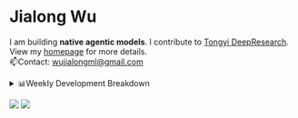 #  Jialong Wu

I am building **native agentic models**. I contribute to [Tongyi DeepResearch](https://github.com/Alibaba-NLP/DeepResearch).<br>
View my [homepage](https://callanwu.github.io/) for more details. <br>
📫Contact: wujialongml@gmail.com

<details><summary>📊Weekly Development Breakdown</summary>

<!--START_SECTION:waka-->

```txt
From: 30 September 2025 - To: 07 October 2025

Total Time: 7 hrs 50 mins

Python       7 hrs 33 mins   ████████████████████████░   96.30 %
JSON         6 mins          ▒░░░░░░░░░░░░░░░░░░░░░░░░   01.41 %
HTML         4 mins          ▒░░░░░░░░░░░░░░░░░░░░░░░░   00.88 %
Text         3 mins          ▒░░░░░░░░░░░░░░░░░░░░░░░░   00.80 %
Markdown     1 min           ░░░░░░░░░░░░░░░░░░░░░░░░░   00.30 %
```

<!--END_SECTION:waka-->

[![wakatime](https://wakatime.com/badge/user/c6720b29-9431-4a60-bc9d-e1fb2b6bd65f.svg)](https://wakatime.com/@c6720b29-9431-4a60-bc9d-e1fb2b6bd65f)
</details>

[![](https://img.shields.io/badge/Google%20Scholar-4385FE.svg?&color=d6d6d6&style=flat-square&logo=google-scholar)](https://scholar.google.com/citations?user=6eg2m4YAAAAJ)
![](https://komarev.com/ghpvc/?username=callanwu)

